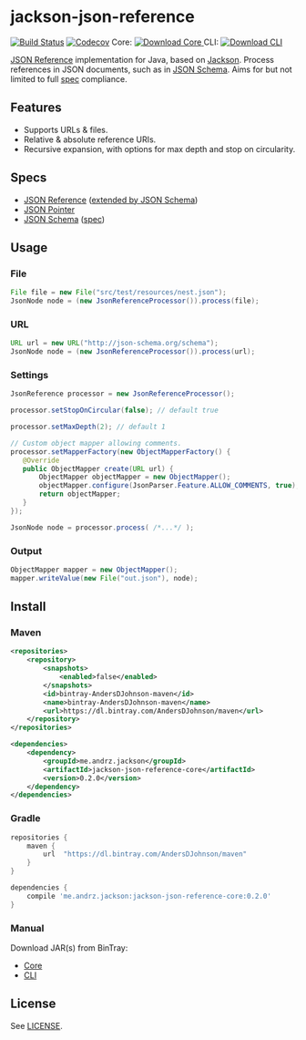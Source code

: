 jackson-json-reference
==============

[![Build Status](https://travis-ci.org/AndersDJohnson/jackson-json-reference.png)](https://travis-ci.org/AndersDJohnson/jackson-json-reference)
[![Codecov](https://img.shields.io/codecov/c/github/AndersDJohnson/jackson-json-reference.svg)](http://codecov.io/github/AndersDJohnson/jackson-json-reference)
Core: [![Download Core](https://api.bintray.com/packages/AndersDJohnson/maven/jackson-json-reference-core/images/download.svg) ][download]
CLI: [![Download CLI](https://api.bintray.com/packages/AndersDJohnson/maven/jackson-json-reference-cli/images/download.svg) ][download-cli]

[JSON Reference] implementation for Java, based on [Jackson]. Process references in JSON documents, such as in [JSON Schema]. Aims for but not limited to full [spec](#specs) compliance.

## Features

* Supports URLs & files.
* Relative & absolute reference URIs.
* Recursive expansion, with options for max depth and stop on circularity.

## Specs

* [JSON Reference]&nbsp;([extended by JSON Schema][JSON Reference Extended])
* [JSON Pointer]
* [JSON Schema]&nbsp;([spec][JSON Schema Spec])

## Usage

### File
```java
File file = new File("src/test/resources/nest.json");
JsonNode node = (new JsonReferenceProcessor()).process(file);
```

### URL
```java
URL url = new URL("http://json-schema.org/schema");
JsonNode node = (new JsonReferenceProcessor()).process(url);
```

### Settings
```java
JsonReference processor = new JsonReferenceProcessor();

processor.setStopOnCircular(false); // default true

processor.setMaxDepth(2); // default 1

// Custom object mapper allowing comments.
processor.setMapperFactory(new ObjectMapperFactory() {
   @Override
   public ObjectMapper create(URL url) {
       ObjectMapper objectMapper = new ObjectMapper();
       objectMapper.configure(JsonParser.Feature.ALLOW_COMMENTS, true);
       return objectMapper;
   }
});

JsonNode node = processor.process( /*...*/ );
```

### Output
```java
ObjectMapper mapper = new ObjectMapper();
mapper.writeValue(new File("out.json"), node);
```


## Install

### Maven

```xml
<repositories>
    <repository>
        <snapshots>
            <enabled>false</enabled>
        </snapshots>
        <id>bintray-AndersDJohnson-maven</id>
        <name>bintray-AndersDJohnson-maven</name>
        <url>https://dl.bintray.com/AndersDJohnson/maven</url>
    </repository>
</repositories>

<dependencies>
    <dependency>
        <groupId>me.andrz.jackson</groupId>
        <artifactId>jackson-json-reference-core</artifactId>
        <version>0.2.0</version>
    </dependency>
</dependencies>
```

### Gradle

```gradle
repositories {
    maven {
        url  "https://dl.bintray.com/AndersDJohnson/maven" 
    }
}

dependencies {
    compile 'me.andrz.jackson:jackson-json-reference-core:0.2.0'
}
```

### Manual

Download JAR(s) from BinTray:
* [Core][download]
* [CLI][download-cli]

## License

See [LICENSE](LICENSE).

[Jackson]: https://github.com/FasterXML/jackson
[JSON Reference]: https://tools.ietf.org/html/draft-pbryan-zyp-json-ref-03
[JSON Reference Extended]: https://tools.ietf.org/html/draft-zyp-json-schema-04#section-7.1
[JSON Pointer]: http://tools.ietf.org/html/rfc6901
[JSON Schema]: http://json-schema.org/
[JSON Schema Spec]: https://tools.ietf.org/html/draft-zyp-json-schema-04
[download]: https://bintray.com/artifact/download/AndersDJohnson/maven/me/andrz/jackson/jackson-json-reference-core/0.2.0/jackson-json-reference-core-0.2.0.jar
[download-cli]: https://bintray.com/artifact/download/AndersDJohnson/maven/me/andrz/jackson/jackson-json-reference-cli/0.2.0/jackson-json-reference-cli-0.2.0.jar

